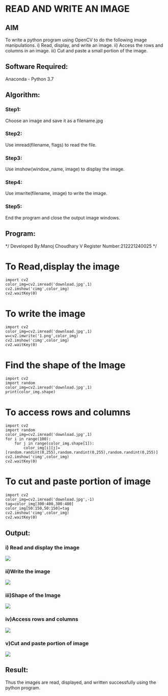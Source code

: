 # READ AND WRITE AN IMAGE
## AIM
To write a python program using OpenCV to do the following image manipulations.
i) Read, display, and write an image.
ii) Access the rows and columns in an image.
iii) Cut and paste a small portion of the image.

## Software Required:
Anaconda - Python 3.7
## Algorithm:
### Step1:
Choose an image and save it as a filename.jpg
### Step2:
Use imread(filename, flags) to read the file.
### Step3:
Use imshow(window_name, image) to display the image.
### Step4:
Use imwrite(filename, image) to write the image.
### Step5:
End the program and close the output image windows.
## Program:
*/
Developed By:Manoj Choudhary V
Register Number:212221240025
*/
# To Read,display the image
```
import cv2
color_img=cv2.imread('download.jpg',1)
cv2.imshow('cimg',color_img)
cv2.waitKey(0)
```

# To write the image
```
import cv2
color_img=cv2.imread('download.jpg',1)
w=cv2.imwrite('1.png',color_img)
cv2.imshow('cimg',color_img)
cv2.waitKey(0)
```
# Find the shape of the Image
```
import cv2
import random
color_img=cv2.imread('download.jpg',1)
print(color_img.shape)
```
# To access rows and columns
```
import cv2
import random
color_img=cv2.imread('download.jpg',1)
for i in range(100):
    for j in range(color_img.shape[1]):
        color_img[i][j]=[random.randint(0,255),random.randint(0,255),random.randint(0,255)]
cv2.imshow('cimg',color_img)
cv2.waitKey(0)
```
# To cut and paste portion of image
```
import cv2
color_img=cv2.imread('download.jpg',-1)
tag=color_img[300:400,300:400]
color_img[50:150,50:150]=tag
cv2.imshow('cimg',color_img)
cv2.waitKey(0)
```
## Output:

### i) Read and display the image
![](1.PNG)
### ii)Write the image
![](2.PNG)
### iii)Shape of the Image
![](3.PNG)
### iv)Access rows and columns
![](4.png)
### v)Cut and paste portion of image
![](5.PNG)
## Result:
Thus the images are read, displayed, and written successfully using the python program.


